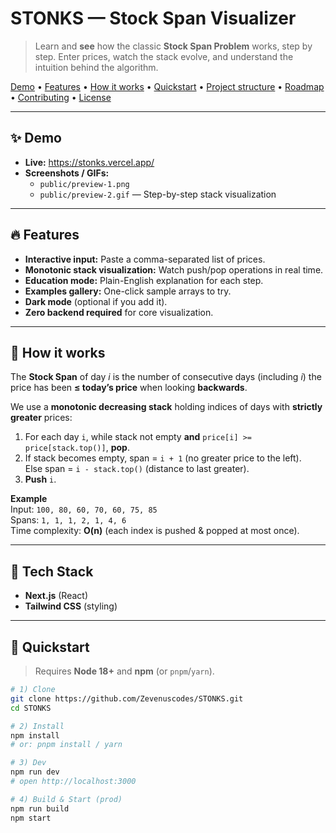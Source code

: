 # STONKS — Stock Span Visualizer

> Learn and **see** how the classic **Stock Span Problem** works, step by step. Enter prices, watch the stack evolve, and understand the intuition behind the algorithm.

<p align="left">
  <a href="#-demo">Demo</a> •
  <a href="#-features">Features</a> •
  <a href="#-how-it-works">How it works</a> •
  <a href="#-quickstart">Quickstart</a> •
  <a href="#-project-structure">Project structure</a> •
  <a href="#-roadmap">Roadmap</a> •
  <a href="#-contributing">Contributing</a> •
  <a href="#-license">License</a>
</p>

---

## ✨ Demo

- **Live:** https://stonks.vercel.app/
- **Screenshots / GIFs:**  
  - `public/preview-1.png` 
  - `public/preview-2.gif` — Step-by-step stack visualization


---

## 🔥 Features

- **Interactive input:** Paste a comma-separated list of prices.
- **Monotonic stack visualization:** Watch push/pop operations in real time.
- **Education mode:** Plain-English explanation for each step.
- **Examples gallery:** One-click sample arrays to try.
- **Dark mode** (optional if you add it).
- **Zero backend required** for core visualization.

---

## 🧠 How it works

The **Stock Span** of day *i* is the number of consecutive days (including *i*) the price has been **≤ today’s price** when looking **backwards**.

We use a **monotonic decreasing stack** holding indices of days with **strictly greater** prices:

1. For each day `i`, while stack not empty **and** `price[i] >= price[stack.top()]`, **pop**.
2. If stack becomes empty, span = `i + 1` (no greater price to the left).  
   Else span = `i - stack.top()` (distance to last greater).
3. **Push** `i`.

**Example**  
Input: `100, 80, 60, 70, 60, 75, 85`  
Spans: `1, 1, 1, 2, 1, 4, 6`  
Time complexity: **O(n)** (each index is pushed & popped at most once).

---

## 🧰 Tech Stack

- **Next.js** (React)
- **Tailwind CSS** (styling)


---

## 🚀 Quickstart

> Requires **Node 18+** and **npm** (or `pnpm`/`yarn`).

```bash
# 1) Clone
git clone https://github.com/Zevenuscodes/STONKS.git
cd STONKS

# 2) Install
npm install
# or: pnpm install / yarn

# 3) Dev
npm run dev
# open http://localhost:3000

# 4) Build & Start (prod)
npm run build
npm start


